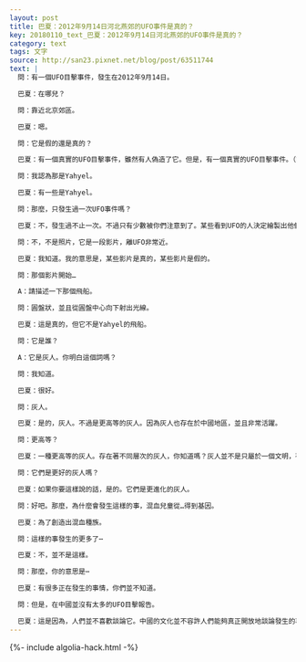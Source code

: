 ```yaml
---
layout: post
title: 巴夏：2012年9月14日河北燕郊的UFO事件是真的？
key: 20180110_text_巴夏：2012年9月14日河北燕郊的UFO事件是真的？
category: text
tags: 文字
source: http://san23.pixnet.net/blog/post/63511744
text: |
  問：有一個UFO目擊事件，發生在2012年9月14日。

  巴夏：在哪兒？

  問：靠近北京郊區。

  巴夏：嗯。

  問：它是假的還是真的？

  巴夏：有一個真實的UFO目擊事件，雖然有人偽造了它。但是，有一個真實的UFO目擊事件。（註：意思應是指一些UFO目擊是真實發生的，但上傳的影片有些是經過加工後製的）

  問：我認為那是Yahyel。

  巴夏：有一些是Yahyel。

  問：那麼，只發生過一次UFO事件嗎？

  巴夏：不，發生過不止一次。不過只有少數被你們注意到了。某些看到UFO的人決定繪製出他們所看到的情景，他們給出的並不是真正的照片。

  問：不，不是照片，它是一段影片，離UFO非常近。

  巴夏：我知道。我的意思是，某些影片是真的，某些影片是假的。

  問：那個影片開始…

  A：請描述一下那個飛船。

  問：圓盤狀，並且從圓盤中心向下射出光線。

  巴夏：這是真的，但它不是Yahyel的飛船。

  問：它是誰？

  A：它是灰人。你明白這個詞嗎？

  問：我知道。

  巴夏：很好。

  問：灰人。

  巴夏：是的，灰人。不過是更高等的灰人。因為灰人也存在於中國地區，並且非常活躍。

  問：更高等？

  巴夏：一種更高等的灰人。存在著不同層次的灰人，你知道嗎？灰人並不是只屬於一個文明，有許多不同種類的灰人。你說那個事件，是一種更高等的灰人，也是一種身才較高的灰人。

  問：它們是更好的灰人嗎？

  巴夏：如果你要這樣說的話，是的。它們是更進化的灰人。

  問：好吧。那麼，為什麼會發生這樣的事，混血兒童從…得到基因。

  巴夏：為了創造出混血種族。

  問：這樣的事發生的更多了⋯

  巴夏：不，並不是這樣。

  問：那麼，你的意思是⋯

  巴夏：有很多正在發生的事情，你們並不知道。

  問：但是，在中國並沒有太多的UFO目擊報告。

  巴夏：這是因為，人們並不喜歡談論它。中國的文化並不容許人們能夠真正開放地談論發生的事情。不過，UFO在中國出現的頻率與它們在世界其他地方出現的頻率是一樣的。
---
```


{%- include algolia-hack.html -%}

